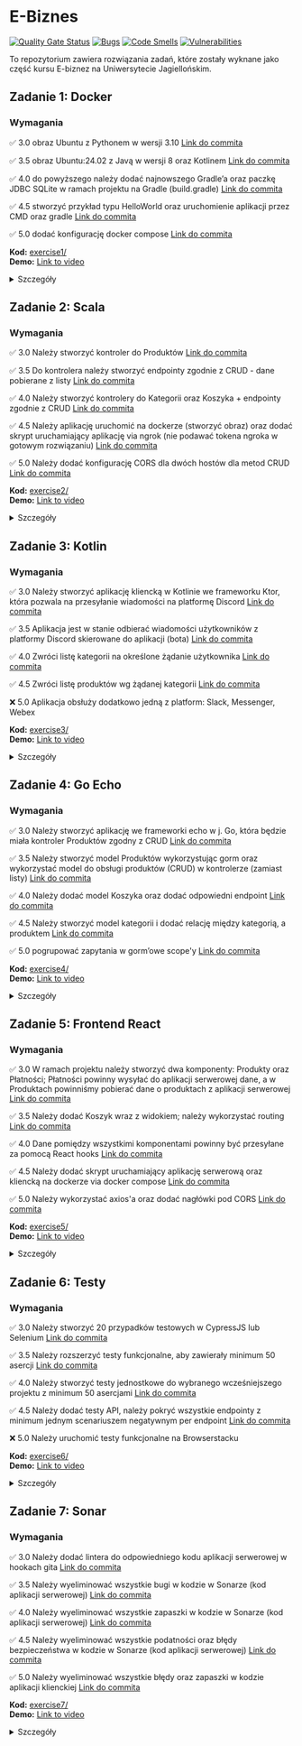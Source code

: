# E-Biznes

[![Quality Gate Status](https://sonarcloud.io/api/project_badges/measure?project=mikolajskalka_ebiznes&metric=alert_status)](https://sonarcloud.io/summary/new_code?id=mikolajskalka_ebiznes)
[![Bugs](https://sonarcloud.io/api/project_badges/measure?project=mikolajskalka_ebiznes&metric=bugs)](https://sonarcloud.io/summary/new_code?id=mikolajskalka_ebiznes)
[![Code Smells](https://sonarcloud.io/api/project_badges/measure?project=mikolajskalka_ebiznes&metric=code_smells)](https://sonarcloud.io/summary/new_code?id=mikolajskalka_ebiznes)
[![Vulnerabilities](https://sonarcloud.io/api/project_badges/measure?project=mikolajskalka_ebiznes&metric=vulnerabilities)](https://sonarcloud.io/summary/new_code?id=mikolajskalka_ebiznes)


To repozytorium zawiera rozwiązania zadań, które zostały wyknane jako część kursu E-biznez na Uniwersytecie Jagiellońskim.

## Zadanie 1: Docker

### Wymagania

✅ 3.0 obraz Ubuntu z Pythonem w wersji 3.10 [Link do commita](https://github.com/mikolajskalka/ebiznes/commit/38d83e5f86e7584c5ff8656dd642ae2a4bdecda8)

✅ 3.5 obraz Ubuntu:24.02 z Javą w wersji 8 oraz Kotlinem [Link do commita](https://github.com/mikolajskalka/ebiznes/commit/38d83e5f86e7584c5ff8656dd642ae2a4bdecda8)

✅ 4.0 do powyższego należy dodać najnowszego Gradle’a oraz paczkę JDBC SQLite w ramach projektu na Gradle (build.gradle) [Link do commita](https://github.com/mikolajskalka/ebiznes/commit/38d83e5f86e7584c5ff8656dd642ae2a4bdecda8)

✅ 4.5 stworzyć przykład typu HelloWorld oraz uruchomienie aplikacji przez CMD oraz gradle [Link do commita](https://github.com/mikolajskalka/ebiznes/commit/38d83e5f86e7584c5ff8656dd642ae2a4bdecda8)

✅ 5.0 dodać konfigurację docker compose [Link do commita](https://github.com/mikolajskalka/ebiznes/commit/38d83e5f86e7584c5ff8656dd642ae2a4bdecda8)

**Kod:** [exercise1/](exercise1/)  
**Demo:** [Link to video](https://youtu.be/iuURFd7Obcg)

<details>
<summary>Szczegóły</summary>

- Ubuntu 24.04 obraz bazowy
- Java 8 (OpenJDK)
- Python 3.10
- Kotlin (zainstalowany za pomocą SDKMAN)
- Gradle 4.10.3

Kontener uruchamia prostą aplikację 'Hello World'.

### Uruchomienie

Aby zbudować i uruchomić aplikację:

```bash
cd exercise1
docker compose up
```

### Docker Image

Obraz Dockerowy wykonany w ramach zadania jest dostępny:
[mikolajskalka/java-hello-world-app:latest](https://hub.docker.com/repository/docker/mikolajskalka/java-hello-world-app/tags/latest/sha256-c5824510a94d5fdeedd1904e5ef0124b06fbc82af781cc287afa69949da041b3)

Obraz mozna pobrać bezpośrenio za pomocą komendy:

```bash
docker pull mikolajskalka/java-hello-world-app:latest
```
</details>

## Zadanie 2: Scala 

### Wymagania

✅ 3.0 Należy stworzyć kontroler do Produktów [Link do commita](https://github.com/mikolajskalka/ebiznes/commit/042876bbf19eb93206001a15830ccfadb92b9614)

✅ 3.5 Do kontrolera należy stworzyć endpointy zgodnie z CRUD - dane pobierane z listy [Link do commita](https://github.com/mikolajskalka/ebiznes/commit/5d0143b636a8c70979afa045fb846453ff6bd6a1)

✅ 4.0 Należy stworzyć kontrolery do Kategorii oraz Koszyka + endpointy zgodnie z CRUD [Link do commita](https://github.com/mikolajskalka/ebiznes/commit/4ba6ce4895430f227875005a57084a6e0225d574)

✅ 4.5 Należy aplikację uruchomić na dockerze (stworzyć obraz) oraz dodać skrypt uruchamiający aplikację via ngrok (nie podawać tokena ngroka w gotowym rozwiązaniu) [Link do commita](https://github.com/mikolajskalka/ebiznes/commit/a12303009787a739c76e3a655036dd2b87968d74)

✅ 5.0 Należy dodać konfigurację CORS dla dwóch hostów dla metod CRUD [Link do commita](https://github.com/mikolajskalka/ebiznes/commit/a12303009787a739c76e3a655036dd2b87968d74)

**Kod:** [exercise2/](exercise2/)  
**Demo:** [Link to video](https://youtu.be/bG1TK95_NV0)

<details>
<summary>Szczegóły</summary>

Prosta aplikacja e-commerce napisana w Scali z użyciem frameworka Play. Aplikacja zawiera kontrolery do zarządzania produktami, kategoriami i koszykiem.

### Running the Solution

Aby zbudować i uruchomić aplikację:

```bash
cd exercise2
docker compose up
```

Aplikacja będzie dostępna pod adresem: http://localhost:9000

### Wystawiane endpointy API

Aplikacja wystawia następujące endpointy API:
- `GET /products` - Pobierz wszystkie produkty
- `GET /products/:id` - Pobierz produkt o danym ID
- `PUT /products/:id` - Zaktualizuj produkt o danym ID
- `POST /products` - Dodaj nowy produkt
- `DELETE /products/:id` - Usuń produkt o danym ID
- `GET /categories` - Pobierz wszystkie kategorie
- `GET /categories/:id` - Pobierz kategorię o danym ID
- `PUT /categories/:id` - Zaktualizuj kategorię o danym ID
- `POST /categories` - Dodaj nową kategorię
- `DELETE /categories/:id` - Usuń kategorię o danym ID
- `GET /cart/:id` - Pobierz zawartość koszyka od danym ID
- `PUT /cart/:id` - Zaktualizuj produkt w koszyku o danym ID
- `POST /cart` - Dodaj produkt do koszyka
- `DELETE /cart/:id` - Usuń koszyk o danym ID
</details>

## Zadanie 3: Kotlin

### Wymagania

✅ 3.0 Należy stworzyć aplikację kliencką w Kotlinie we frameworku Ktor, która pozwala na przesyłanie wiadomości na platformę Discord [Link do commita](https://github.com/mikolajskalka/ebiznes/commit/948591fa81062a2fde763f87451700fc3a555b98)

✅ 3.5 Aplikacja jest w stanie odbierać wiadomości użytkowników z platformy Discord skierowane do aplikacji (bota) [Link do commita](https://github.com/mikolajskalka/ebiznes/commit/948591fa81062a2fde763f87451700fc3a555b98)

✅ 4.0 Zwróci listę kategorii na określone żądanie użytkownika [Link do commita](https://github.com/mikolajskalka/ebiznes/commit/948591fa81062a2fde763f87451700fc3a555b98)

✅ 4.5 Zwróci listę produktów wg żądanej kategorii [Link do commita](https://github.com/mikolajskalka/ebiznes/commit/948591fa81062a2fde763f87451700fc3a555b98)

❌ 5.0 Aplikacja obsłuży dodatkowo jedną z platform: Slack, Messenger, Webex 

**Kod:** [exercise3/](exercise3/)  
**Demo:** [Link to video](https://youtu.be/FQpDc7ekEng)

<details>
<summary>Szczegóły</summary>

Aplikacja została zbudowana w języku Kotlin z użyciem następujących technologii:
- Framework Ktor do tworzenia API RESTowych
- JDA (Java Discord API) do komunikacji z platformą Discord
- Docker do konteneryzacji aplikacji

### Funkcjonalności

Bot Discord obsługuje następujące komendy:
- `!categories` - Wyświetla listę wszystkich kategorii produktów
- `!products <category_id>` - Wyświetla produkty z wybranej kategorii
- `!help` - Wyświetla listę dostępnych komend

### Uruchomienie aplikacji

Aby uruchomić aplikację, należy ustawić odpowiednie zmienne środowiskowe:
- `DISCORD_TOKEN` - Token bota Discord

```bash
# Uruchomienie za pomocą Docker Compose
cd exercise3
docker compose up
```

Po uruchomieniu, aplikacja będzie dostępna pod adresem http://localhost:8080 i obsługuje następujące endpointy:
- `GET /health` - Sprawdzenie stanu aplikacji
- `GET /send-discord-message?channelId=<id>&message=<text>` - Wysłanie wiadomości na kanał Discord

</details>

## Zadanie 4: Go Echo

### Wymagania

✅ 3.0 Należy stworzyć aplikację we frameworki echo w j. Go, która będzie
miała kontroler Produktów zgodny z CRUD [Link do commita](https://github.com/mikolajskalka/ebiznes/commit/2dd839d575203ab418d1fddc5e3752796b60c3c3)

✅ 3.5 Należy stworzyć model Produktów wykorzystując gorm oraz
wykorzystać model do obsługi produktów (CRUD) w kontrolerze (zamiast
listy) [Link do commita](https://github.com/mikolajskalka/ebiznes/commit/2dd839d575203ab418d1fddc5e3752796b60c3c3)

✅ 4.0 Należy dodać model Koszyka oraz dodać odpowiedni endpoint [Link do commita](https://github.com/mikolajskalka/ebiznes/commit/2dd839d575203ab418d1fddc5e3752796b60c3c3)

✅ 4.5  Należy stworzyć model kategorii i dodać relację między kategorią,
a produktem [Link do commita](https://github.com/mikolajskalka/ebiznes/commit/2dd839d575203ab418d1fddc5e3752796b60c3c3)

✅ 5.0 pogrupować zapytania w gorm’owe scope'y [Link do commita](https://github.com/mikolajskalka/ebiznes/commit/2dd839d575203ab418d1fddc5e3752796b60c3c3)

**Kod:** [exercise4/](exercise4/)  
**Demo:** [Link to video](https://youtu.be/wOU12Hf8l-w)

<details>
<summary>Szczegóły</summary>

Aplikacja RESTowa zbudowana przy użyciu frameworka Echo w języku Go, wykorzystująca GORM do operacji bazodanowych oraz SQLite jako bazę danych.

### Struktura projektu

- **controllers/**: Zawiera handlery dla żądań HTTP
- **database/**: Zarządza połączeniem i inicjalizacją bazy danych
- **models/**: Definiuje modele danych z wykorzystaniem GORM
- **routes/**: Konfiguruje ścieżki aplikacji

### Modele

Aplikacja zawiera 5 modeli z relacjami:
1. **Product**: Główna encja produktu z funkcjonalnością CRUD
2. **Category**: Powiązana z produktami (relacja jeden-do-wielu)
3. **Cart**: Koszyk zakupowy dla użytkowników
4. **CartItem**: Elementy w koszyku (powiązane z produktami)
5. **User**: Użytkownik aplikacji, który posiada koszyki

### Endpointy API

#### Produkty
- `GET /products` - Pobierz wszystkie produkty
- `GET /products/:id` - Pobierz produkt po ID
- `POST /products` - Utwórz nowy produkt
- `PUT /products/:id` - Zaktualizuj istniejący produkt
- `DELETE /products/:id` - Usuń produkt
- `GET /products/category/:categoryId` - Pobierz produkty według kategorii
- `GET /products/price-range?min=X&max=Y` - Pobierz produkty w zakresie cenowym

#### Kategorie
- `GET /categories` - Pobierz wszystkie kategorie
- `GET /categories/with-products` - Pobierz wszystkie kategorie z ich produktami
- `GET /categories/:id` - Pobierz kategorię po ID
- `POST /categories` - Utwórz nową kategorię
- `PUT /categories/:id` - Zaktualizuj istniejącą kategorię
- `DELETE /categories/:id` - Usuń kategorię
- `GET /categories/search?name=X` - Wyszukaj kategorie po nazwie

#### Koszyki
- `GET /carts` - Pobierz wszystkie koszyki
- `GET /carts/:id` - Pobierz koszyk po ID
- `POST /carts` - Utwórz nowy koszyk
- `POST /carts/:id/items` - Dodaj element do koszyka
- `DELETE /carts/:id/items/:itemId` - Usuń element z koszyka
- `GET /carts/user/:userId` - Pobierz koszyki według ID użytkownika

### GORM Scopes

Aplikacja wykorzystuje GORM Scopes dla bardziej efektywnych zapytań do bazy danych:
- Aktywne rekordy (nie usunięte)
- Rekordy z załadowanymi powiązanymi encjami
- Filtrowanie według różnych kryteriów (zakres cenowy, kategoria, itp.)

### Uruchomienie aplikacji

#### Za pomocą Go
```bash
# Instalacja zależności
go mod download

# Uruchomienie aplikacji
go run main.go
```

#### Za pomocą Dockera
```bash
# Zbuduj i uruchom za pomocą Docker Compose
docker compose up --build
```

API będzie dostępne pod adresem http://localhost:8080
</details>

## Zadanie 5: Frontend React

### Wymagania

✅ 3.0 W ramach projektu należy stworzyć dwa komponenty: Produkty oraz Płatności; Płatności powinny wysyłać do aplikacji serwerowej dane, a w Produktach powinniśmy pobierać dane o produktach z aplikacji serwerowej [Link do commita](https://github.com/mikolajskalka/ebiznes/commit/799eaa5c58a9b4abc9f8083ac95a0bc225ca1068)

✅ 3.5 Należy dodać Koszyk wraz z widokiem; należy wykorzystać routing [Link do commita](https://github.com/mikolajskalka/ebiznes/commit/799eaa5c58a9b4abc9f8083ac95a0bc225ca1068)

✅ 4.0 Dane pomiędzy wszystkimi komponentami powinny być przesyłane za pomocą React hooks [Link do commita](https://github.com/mikolajskalka/ebiznes/commit/799eaa5c58a9b4abc9f8083ac95a0bc225ca1068)

✅ 4.5 Należy dodać skrypt uruchamiający aplikację serwerową oraz kliencką na dockerze via docker compose [Link do commita](https://github.com/mikolajskalka/ebiznes/commit/asdasdasdasd)

✅ 5.0 Należy wykorzystać axios'a oraz dodać nagłówki pod CORS [Link do commita](https://github.com/mikolajskalka/ebiznes/commit/799eaa5c58a9b4abc9f8083ac95a0bc225ca1068)

**Kod:** [exercise5/](exercise5/)  
**Demo:** [Link to video](https://youtu.be/RnOisYnO8J0)

<details>
<summary>Szczegóły</summary>

Aplikacja kliencka zbudowana z wykorzystaniem React.js, Vite i React Router, komunikująca się z API serwerowym.

### Komponenty

1. **Produkty** - Komponent wyświetlający wszystkie produkty z możliwością filtrowania po kategoriach, pobierający dane z API serwerowego
2. **Koszyk** - Zarządzanie koszykiem zakupowym z możliwością dodawania, usuwania i aktualizowania ilości produktów
3. **Płatności** - Formularz realizacji płatności, wysyłający dane do serwera

### Technologie

- React 18 z użyciem Hooks (useState, useEffect, useContext, useReducer)
- React Router do nawigacji między komponentami
- Axios do komunikacji z API
- Vite jako narzędzie bundlujące
- Context API do zarządzania globalnym stanem aplikacji

### Uruchomienie aplikacji

#### Lokalne uruchomienie
```bash
cd exercise5
npm install
npm run dev
```

#### Za pomocą Dockera
```bash
cd exercise5
docker compose up --build
```

Aplikacja kliencka będzie dostępna pod adresem http://localhost:5173
</details>

## Zadanie 6: Testy

### Wymagania

✅ 3.0 Należy stworzyć 20 przypadków testowych w CypressJS lub Selenium [Link do commita](https://github.com/mikolajskalka/ebiznes/commit/e26fa78f0349b774d827942fea45f51b62f612d6)

✅ 3.5 Należy rozszerzyć testy funkcjonalne, aby zawierały minimum 50 asercji [Link do commita](https://github.com/mikolajskalka/ebiznes/commit/e26fa78f0349b774d827942fea45f51b62f612d6)

✅ 4.0 Należy stworzyć testy jednostkowe do wybranego wcześniejszego projektu z minimum 50 asercjami [Link do commita](https://github.com/mikolajskalka/ebiznes/commit/e15490ae62d116c9845d151f6768c9b2afb2adff)

✅ 4.5 Należy dodać testy API, należy pokryć wszystkie endpointy z minimum jednym scenariuszem negatywnym per endpoint [Link do commita](https://github.com/mikolajskalka/ebiznes/commit/e26fa78f0349b774d827942fea45f51b62f612d6)

❌ 5.0 Należy uruchomić testy funkcjonalne na Browserstacku

**Kod:** [exercise6/](exercise6/)  
**Demo:** [Link to video](https://youtu.be/8rq_GwxJX60)

<details>
<summary>Szczegóły</summary>

Kompletny zestaw testów dla aplikacji frontend i backend, wykorzystujący Cypress.

### Rodzaje testów

1. **Testy komponentów** - Testują poszczególne komponenty React w izolacji
2. **Testy E2E** - Testują cały przepływ pracy użytkownika od początku do końca
3. **Testy API** - Testują wszystkie endpointy API z uwzględnieniem scenariuszy pozytywnych i negatywnych

### Statystyki testów

- 20+ scenariuszy testowych
- 50+ asercji w testach funkcjonalnych
- 50+ asercji w testach jednostkowych
- Pełne pokrycie endpointów API z testami negatywnymi

### Uruchomienie testów

#### Testy lokalne
```bash
cd exercise6
npm install
npm run test:e2e         # Uruchomienie testów E2E
npm run test:component   # Uruchomienie testów komponentów
npm run test:api         # Uruchomienie testów API
```

</details>

## Zadanie 7: Sonar

### Wymagania

✅ 3.0 Należy dodać lintera do odpowiedniego kodu aplikacji serwerowej w hookach gita [Link do commita](https://github.com/mikolajskalka/ebiznes/commit/cd70f1f754feecb65f176796f7b721a57b3ffaba)

✅ 3.5 Należy wyeliminować wszystkie bugi w kodzie w Sonarze (kod aplikacji serwerowej) [Link do commita](https://github.com/mikolajskalka/ebiznes/commit/ecf0b299ec422ce4ee4160109131c9bb0e2251e1)

✅ 4.0 Należy wyeliminować wszystkie zapaszki w kodzie w Sonarze (kod aplikacji serwerowej) [Link do commita](https://github.com/mikolajskalka/ebiznes/commit/ecf0b299ec422ce4ee4160109131c9bb0e2251e1)

✅ 4.5 Należy wyeliminować wszystkie podatności oraz błędy bezpieczeństwa w kodzie w Sonarze (kod aplikacji serwerowej) [Link do commita](https://github.com/mikolajskalka/ebiznes/commit/ecf0b299ec422ce4ee4160109131c9bb0e2251e1)

✅ 5.0 Należy wyeliminować wszystkie błędy oraz zapaszki w kodzie aplikacji klienckiej [Link do commita](https://github.com/mikolajskalka/ebiznes/commit/ecf0b299ec422ce4ee4160109131c9bb0e2251e1)

**Kod:** [exercise7/](exercise7/)  
**Demo:** [Link to video](https://youtu.be/d8EQqWu7oGU)

<details>
<summary>Szczegóły</summary>

Integracja analizy kodu z SonarCloud dla aplikacji serwerowej i klienckiej, wraz z poprawkami wszystkich znalezionych problemów.

### Konfiguracja Sonara

- Dodane projekty aplikacji serwerowej i klienckiej do SonarCloud
- Skonfigurowane automatyczne skanowanie kodu przy każdym push do repozytorium

#### Wybrane reguły lintowania

- **gofmt** - Sprawdzanie formatowania kodu
- **goimports** - Sprawdzanie organizacji importów
- **govet** - Raportowanie podejrzanych konstrukcji
- **errcheck** - Wykrywanie nieobsługiwanych błędów
- **staticcheck** - Statyczna analiza kodu